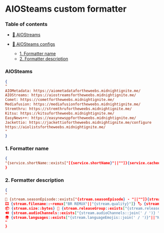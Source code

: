 # AIOSteams custom formatter

### Table of contents

* [🦊 AIOStreams](#-aiosteams)

* [🦅 AIOSteams configs](#-aiosteams-configs)
    * [1. Formatter name](#1-formatter-name)
    * [2. Formatter description](#2-formatter-description)
   
### AIOSteams
```json
{
"
AIOMetadata: https://aiometadatafortheweebs.midnightignite.me/
AIOStreams: https://aiostreamsfortheweebs.midnightignite.me/
Comet: https://cometfortheweebs.midnightignite.me/
Mediafusion: https://mediafusionfortheweebs.midnightignite.me/
Stremthru: https://stremthrufortheweebs.midnightignite.me/
Kitsu: https://kitsufortheweebs.midnightignite.me/
EasyNews++: https://easynewsppfortheweebs.midnightignite.me/
Jackettio: https://jackettiofortheweebs.midnightignite.me/configure
https://aiolistsfortheweebs.midnightignite.me/
"
}
```

### 1. Formatter name
```json
{
"{service.shortName::exists["[{service.shortName}"||""]}{service.cached::istrue["⚡]"||""]}{service.cached::isfalse["⏳]"||""]} {addon.name} {stream.resolution}"
}
```

### 2. Formatter description
```json
{
"
📁 {stream.seasonEpisode::exists["{stream.seasonEpisode} - "||""]}{stream.filename::~COMPLETE["FULL - "||""]}{stream.title}{stream.year::exists[" ({stream.year})"||""]}
🎞️ {stream.filename::~remux["BR REMUX"||"{stream.quality}"]} 🏷️ {stream.visualTags::exists["{stream.visualTags}"||"{stream.encode}"]}
📦 {stream.size::bytes} 📡 {stream.releaseGroup::exists["{stream.releaseGroup} - "||""]}{stream.indexer::exists["{stream.indexer}"||"RD"]}
🔊 {stream.audioChannels::exists["{stream.audioChannels::join(' / ')} "||""]}{stream.audioTags::exists["{stream.audioTags::join(' / ')}"||"Unknown"]}
🌍 {stream.languages::exists["{stream.languageEmojis::join(' / ')}"||"Native"]}
"
}
```
